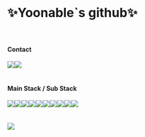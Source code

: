 <!--  <img align="right" src="https://github.com/Yoonable/Yoonable/assets/94905388/5146d825-d7c5-47cf-bc55-bce60b2e3a98" width="250" />  -->
 <br>
<h1>✨Yoonable`s github✨</h1>
<br>

#### Contact
<div style="display:flex; flex-direction:row;">
    <a href="mailto:yyw241@gmail.com">
        <img src="https://img.shields.io/badge/Gmail-EA4335?style=for-the-badge&logo=Gmail&logoColor=white"> 
    </a>
     <a href="https://www.instagram.com/0won__y/">
        <img src="https://img.shields.io/badge/Instagram-E4405F?style=for-the-badge&logo=Instagram&logoColor=white"> 
    </a>
</div><br>

#### Main Stack / Sub Stack
<div style="display:flex; flex-direction:row;">
    <img src="https://img.shields.io/badge/JavaScript-F7DF1E?style=for-the-badge&logo=javascript&logoColor=black"> 
    <img src="https://img.shields.io/badge/TypeScript-3178C6?style=for-the-badge&logo=typescript&logoColor=black"> 
    <img src="https://img.shields.io/badge/React-61DAFB?style=for-the-badge&logo=createreactapp&logoColor=white"> 
    <img src="https://img.shields.io/badge/Next.js-4479A1?style=for-the-badge&logo=nextdotjs&logoColor=white"> 
    <br>
    <img src="https://img.shields.io/badge/Amazon AWS-232F3E?style=for-the-badge&logo=amazon aws&logoColor=white"> 
    <img src="https://img.shields.io/badge/Amazon S3-1572B6?style=for-the-badge&logo=amazons3&logoColor=black"> 
    <br>
    <img src="https://img.shields.io/badge/html5-E34F26?style=flat-square&logo=html5&logoColor=white"> 
    <img src="https://img.shields.io/badge/css-1572B6?style=flat-square&logo=css3&logoColor=white"> 
    <img src="https://img.shields.io/badge/Styled components-DB7093?style=flat-square&logo=styledcomponents&logoColor=white"> 
    <img src="https://img.shields.io/badge/Figma-F24E1E?style=flat-square&logo=figma&logoColor=white">
    <br>
</div>
<br><br>
  <img src="https://github-readme-stats.vercel.app/api?username=Yoonable&show_icons=true">
